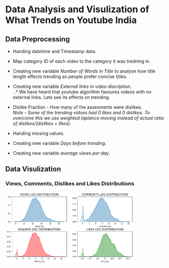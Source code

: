 # Data Analysis and Visulization of What Trends on Youtube India

## Data Preprocessing  
* Handing datetime and Timestamp data.  

* Map category ID of each video to the category it was tredning in.  

* Creating new variable *Number of Words in Title* to analyse how title length effects trending as people prefer concise titles.  

* Creating new variable *External links in video discription*.  
..* We have heard that youtube algorithm favoures videos with no external links. Lets see its effects on trending.  
  
* Dislike Fraction - How many of the assesments were dislikes.  
*Note - Some of the trending vidoes had 0 likes and 0 dislikes. To overcome this we use weighted laplance moving instead of actual ratio of dislikes/(dislikes +           likes).*  
  
* Handing missing values.  
  
* Creating new variable *Days before trending*.  
  
* Creating new variable *average views per day*.  
  
  
## Data Visulization  
### Views, Comments, Dislikes and Likes Distributions  
<img src="imgs/firstvisual.png" width="400px">  


